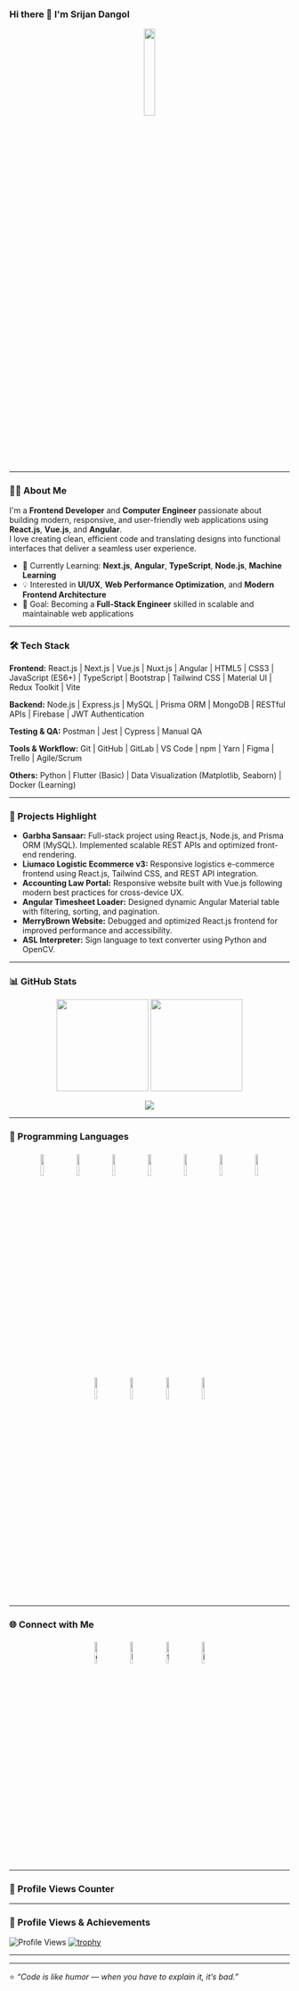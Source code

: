 ### Hi there 👋 I'm Srijan Dangol  

<p align="center">
  <img width="20%" src="https://img.icons8.com/ios-filled/96/000000/programming.png"/>
</p>

---

### 👨‍💻 About Me  
I'm a **Frontend Developer** and **Computer Engineer** passionate about building modern, responsive, and user-friendly web applications using **React.js**, **Vue.js**, and **Angular**.  
I love creating clean, efficient code and translating designs into functional interfaces that deliver a seamless user experience.  

- 🌱 Currently Learning: **Next.js**, **Angular**, **TypeScript**, **Node.js**, **Machine Learning**  
- 💡 Interested in **UI/UX**, **Web Performance Optimization**, and **Modern Frontend Architecture**  
- 🧠 Goal: Becoming a **Full-Stack Engineer** skilled in scalable and maintainable web applications  

---

### 🛠️ Tech Stack  

**Frontend:** React.js | Next.js | Vue.js | Nuxt.js | Angular | HTML5 | CSS3 | JavaScript (ES6+) | TypeScript | Bootstrap | Tailwind CSS | Material UI | Redux Toolkit | Vite  

**Backend:** Node.js | Express.js | MySQL | Prisma ORM | MongoDB | RESTful APIs | Firebase | JWT Authentication  

**Testing & QA:** Postman | Jest | Cypress | Manual QA  

**Tools & Workflow:** Git | GitHub | GitLab | VS Code | npm | Yarn | Figma | Trello | Agile/Scrum  

**Others:** Python | Flutter (Basic) | Data Visualization (Matplotlib, Seaborn) | Docker (Learning)  

---

### 🚀 Projects Highlight  

- **Garbha Sansaar:** Full-stack project using React.js, Node.js, and Prisma ORM (MySQL). Implemented scalable REST APIs and optimized front-end rendering.  
- **Liumaco Logistic Ecommerce v3:** Responsive logistics e-commerce frontend using React.js, Tailwind CSS, and REST API integration.  
- **Accounting Law Portal:** Responsive website built with Vue.js following modern best practices for cross-device UX.  
- **Angular Timesheet Loader:** Designed dynamic Angular Material table with filtering, sorting, and pagination.  
- **MerryBrown Website:** Debugged and optimized React.js frontend for improved performance and accessibility.  
- **ASL Interpreter:** Sign language to text converter using Python and OpenCV.  

---

### 📊 GitHub Stats  

<p align="center">
  <img src="https://github-readme-stats.vercel.app/api?username=srijandangol&show_icons=true&theme=tokyonight" height="165"/>
  <img src="https://github-readme-stats.vercel.app/api/top-langs/?username=srijandangol&layout=compact&theme=tokyonight" height="165"/>
</p>

<p align="center">
  <img src="https://github-readme-streak-stats.herokuapp.com?user=srijandangol&theme=tokyonight&date_format=j%20M%5B%20Y%5D"/>
</p>

---

### 🧠 Programming Languages  

<p align="center">
  <img width="10%" style="padding:5px" src="https://img.icons8.com/color/144/000000/javascript.png"/>
  <img width="10%" style="padding:5px" src="https://img.icons8.com/color/144/000000/typescript.png"/>
  <img width="10%" style="padding:5px" src="https://img.icons8.com/color/144/000000/nodejs.png"/>
  <img width="10%" style="padding:5px" src="https://img.icons8.com/office/160/000000/express-js.png"/>
  <img width="10%" style="padding:5px" src="https://img.icons8.com/color/144/000000/react-native.png"/>
  <img width="10%" style="padding:5px" src="https://img.icons8.com/color/144/000000/vue-js.png"/>
  <img width="10%" style="padding:5px" src="https://img.icons8.com/color/144/000000/angularjs.png"/>
  <img width="10%" style="padding:5px" src="https://img.icons8.com/color/144/000000/prisma-orm.png"/>
  <img width="10%" style="padding:5px" src="https://img.icons8.com/color/144/000000/flutter.png"/>
  <img width="10%" style="padding:5px" src="https://img.icons8.com/color/144/000000/python.png"/>
  <img width="10%" style="padding:5px" src="https://img.icons8.com/ios-filled/50/000000/c-plus-plus-logo.png"/>
</p>

---

### 🌐 Connect with Me  

<p align="center">
	<a href="https://github.com/srijandangol"><img alt="github" width="10%" style="padding:5px" src="https://img.icons8.com/clouds/100/000000/github.png"/></a>
	<a href="https://www.linkedin.com/in/srijan-dangol-955465206/"><img alt="linkedin" width="10%" style="padding:5px" src="https://img.icons8.com/clouds/100/000000/linkedin.png"/></a>
	<a href="https://www.facebook.com/srijan.dragneel/"><img alt="facebook" width="10%" style="padding:5px" src="https://img.icons8.com/clouds/100/000000/facebook-new.png"/></a>
	<a href="https://www.instagram.com/bravo_dgl/"><img alt="instagram" width="10%" style="padding:5px" src="https://img.icons8.com/clouds/100/000000/instagram.png"/></a>
</p>

---

### 👀 Profile Views Counter  
---

### 👀 Profile Views & Achievements  

![Profile Views](https://komarev.com/ghpvc/?username=srijandangol&label=Profile%20views&color=0e75b6&style=flat)
[![trophy](https://github-profile-trophy.vercel.app/?username=srijandangol&theme=tokyonight&row=1&column=6)](https://github.com/ryo-ma/github-profile-trophy)

---

---

⭐️ *“Code is like humor — when you have to explain it, it’s bad.”*  
